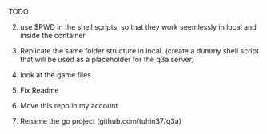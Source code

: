 TODO



2. use $PWD in the shell scripts, so that they work seemlessly in local and inside the container

3. Replicate the same folder structure in local. (create a dummy shell script that will be used as a placeholder for the q3a server)

4. look at the game files

5. Fix Readme

6. Move this repo in my account

7. Rename the go project (github.com/tuhin37/q3a)

